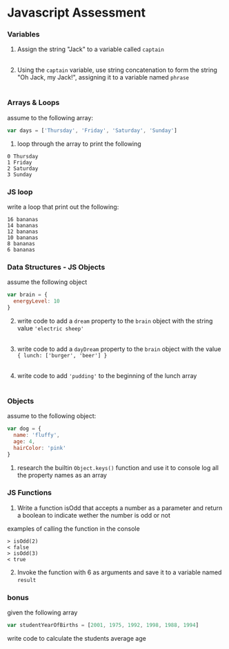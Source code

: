 # Javascript Assessment


### Variables

1. Assign the string "Jack" to a variable called `captain`
<br><br>

2. Using the `captain` variable, use string concatenation to form the string "Oh Jack, my Jack!", assigning it to a variable named `phrase`
<br><br>

### Arrays & Loops

assume to the following array:

```javascript
var days = ['Thursday', 'Friday', 'Saturday', 'Sunday']
```

1. loop through the array to print the following

```
0 Thursday
1 Friday
2 Saturday
3 Sunday
```

### JS loop

write a loop that print out the following:

```
16 bananas
14 bananas
12 bananas
10 bananas
8 bananas
6 bananas
```

### Data Structures - JS Objects

assume the following object
```javascript
var brain = {
  energyLevel: 10
}
```

2. write code to add a `dream` property to the `brain` object with the string value `'electric sheep'`
<br><br>

3. write code to add a `dayDream` property to the `brain` object with the value `{ lunch: ['burger', 'beer'] }` 
<br><br>

4. write code to add `'pudding'` to the beginning of the lunch array
<br><br>

### Objects

assume to the following object:

```javascript
var dog = {
  name: 'fluffy',
  age: 4,
  hairColor: 'pink'
}
```

1. research the builtin `Object.keys()` function and use it to console log all the property names as an array


### JS Functions

1. Write a function isOdd that accepts a number as a parameter and return a boolean to indicate wether the number is odd or not

examples of calling the function in the console
```
> isOdd(2)
< false
> isOdd(3)
< true
```

2. Invoke the function with 6 as arguments and save it to a variable named `result`

### bonus

given the following array
```javascript
var studentYearOfBirths = [2001, 1975, 1992, 1998, 1988, 1994]
```
write code to calculate the students average age

